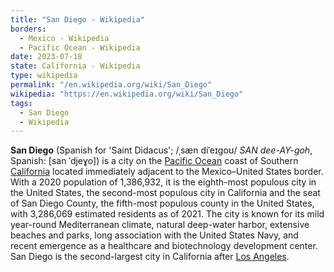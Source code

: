```yaml
---
title: "San Diego - Wikipedia"
borders:
  - Mexico - Wikipedia
  - Pacific Ocean - Wikipedia
date: 2023-07-18
state: California - Wikipedia
type: wikipedia
permalink: "/en.wikipedia.org/wiki/San_Diego"
wikipedia: "https://en.wikipedia.org/wiki/San_Diego"
tags:
  - San Diego
  - Wikipedia
---
```

**San Diego** (Spanish for 'Saint Didacus'; /ˌsæn diˈeɪɡoʊ/ *SAN dee-AY-goh*, Spanish: [san ˈdjeɣo]) is a city on the [Pacific Ocean](/en.wikipedia.org/wiki/Pacific_Ocean) coast of Southern [California](/en.wikipedia.org/wiki/California) located immediately adjacent to the Mexico–United States border. With a 2020 population of 1,386,932, it is the eighth-most populous city in the United States, the second-most populous city in California and the seat of San Diego County, the fifth-most populous county in the United States, with 3,286,069 estimated residents as of 2021. The city is known for its mild year-round Mediterranean climate, natural deep-water harbor, extensive beaches and parks, long association with the United States Navy, and recent emergence as a healthcare and biotechnology development center. San Diego is the second-largest city in California after [Los Angeles](/en.wikipedia.org/wiki/Los_Angeles).